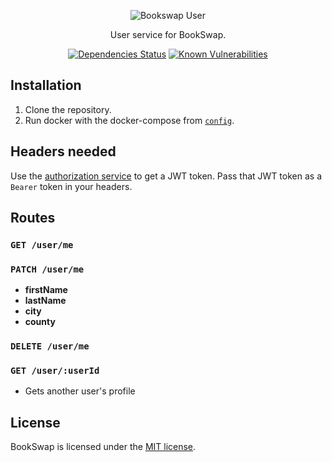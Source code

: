 <p align="center">
  <img src="https://user-images.githubusercontent.com/28015011/59379922-95bbcb00-8d60-11e9-85c9-ebbae607a599.png" alt="Bookswap User"/>
</p>

<p align="center">User service for BookSwap.</p>

<p align="center">
<a href="https://david-dm.org/book-swap/user"><img src="https://img.shields.io/david/book-swap/user.svg" alt="Dependencies Status"></a>
<a href="https://snyk.io/test/github/book-swap/user?targetFile=package.json"><img src="https://img.shields.io/snyk/vulnerabilities/github/book-swap/user.svg" alt="Known Vulnerabilities"></a>
</p>

## Installation
1. Clone the repository.
2. Run docker with the docker-compose from [`config`](https://github.com/book-swap/config).

## Headers needed
Use the [authorization service](https://github.com/book-swap/auth) to get a JWT token. Pass that JWT token as a `Bearer` token in your headers.

## Routes

### `GET /user/me`

### `PATCH /user/me`
  * **firstName**
  * **lastName**
  * **city**
  * **county**
  
### `DELETE /user/me`

### `GET /user/:userId`
* Gets another user's profile


## License
BookSwap is licensed under the [MIT license](https://github.com/book-swap/user/blob/master/LICENSE).
